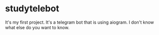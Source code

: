 # studytelebot
It's my first project.
It's a telegram bot that is using aiogram. I don't know what else do you want to know.
